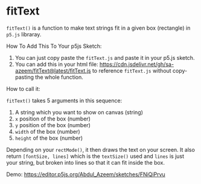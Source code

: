 # fitText
`fitText()` is a function to make text strings fit in a given box (rectangle) in `p5.js` libraray.

How To Add This To Your p5js Sketch:
1. You can just copy paste the `fitText.js` and paste it in your p5.js sketch.
2. You can add this in your html file: https://cdn.jsdelivr.net/gh/sa-azeem/fitText@latest/fitText.js to reference `fitText.js` without copy-pasting the whole function.

How to call it:

`fitText()` takes 5 arguments in this sequence:
1. A string which you want to show on canvas (string)
2. `x` position of the box (number)
3. `y` position of the box (number)
4. `width` of the box (number)
5. `height` of the box (number)

Depending on your `rectMode()`, it then draws the text on your screen.
It also return `[fontSize, lines]` which is the `textSize()` used and `lines` is just your string, but broken into lines so that it can fit inside the box.

Demo: https://editor.p5js.org/Abdul_Azeem/sketches/FNiQiPrvu
